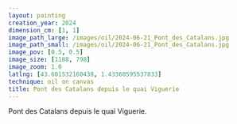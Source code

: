 ```yaml
---
layout: painting
creation_year: 2024
dimension_cm: [1, 1]
image_path_large: /images/oil/2024-06-21_Pont_des_Catalans.jpg
image_path_small: /images/oil/2024-06-21_Pont_des_Catalans.jpg
image_pov: [0.5, 0.5]
image_size: [1188, 798]
image_zoom: 1.0
latlng: [43.601532160438, 1.43360595537833]
technique: oil on canvas
title: Pont des Catalans depuis le quai Viguerie
---
```


Pont des Catalans depuis le quai Viguerie.

